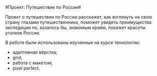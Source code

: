 #Проект: Путешествие по России#

Проект о путешествии по России расскажет, как взглянуть на свою страну глазами путешественника, поможет увидеть преимущества экспедиции по, казалось бы, знакомым краям, покажет красоты уголков России.

В работе были использованы изученные на курсе технологии:

* адаптивная вёрстка;
* grid;
* работа с макетом;
* pixel perfect.

